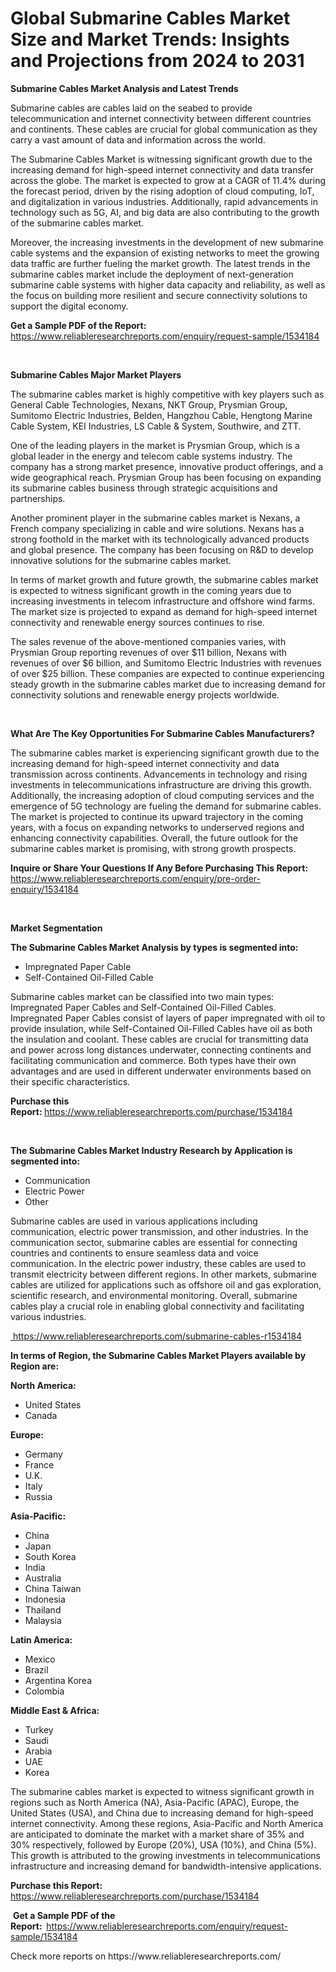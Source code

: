 <p><h1>Global Submarine Cables Market Size and Market Trends: Insights and Projections from 2024 to 2031</h1></p><p><strong>Submarine Cables Market Analysis and Latest Trends</strong></p>
<p><p>Submarine cables are cables laid on the seabed to provide telecommunication and internet connectivity between different countries and continents. These cables are crucial for global communication as they carry a vast amount of data and information across the world.</p><p>The Submarine Cables Market is witnessing significant growth due to the increasing demand for high-speed internet connectivity and data transfer across the globe. The market is expected to grow at a CAGR of 11.4% during the forecast period, driven by the rising adoption of cloud computing, IoT, and digitalization in various industries. Additionally, rapid advancements in technology such as 5G, AI, and big data are also contributing to the growth of the submarine cables market.</p><p>Moreover, the increasing investments in the development of new submarine cable systems and the expansion of existing networks to meet the growing data traffic are further fueling the market growth. The latest trends in the submarine cables market include the deployment of next-generation submarine cable systems with higher data capacity and reliability, as well as the focus on building more resilient and secure connectivity solutions to support the digital economy.</p></p>
<p><strong>Get a Sample PDF of the Report:&nbsp;</strong> <a href="https://www.reliableresearchreports.com/enquiry/request-sample/1534184">https://www.reliableresearchreports.com/enquiry/request-sample/1534184</a></p>
<p>&nbsp;</p>
<p><strong>Submarine Cables Major Market Players</strong></p>
<p><p>The submarine cables market is highly competitive with key players such as General Cable Technologies, Nexans, NKT Group, Prysmian Group, Sumitomo Electric Industries, Belden, Hangzhou Cable, Hengtong Marine Cable System, KEI Industries, LS Cable & System, Southwire, and ZTT.</p><p>One of the leading players in the market is Prysmian Group, which is a global leader in the energy and telecom cable systems industry. The company has a strong market presence, innovative product offerings, and a wide geographical reach. Prysmian Group has been focusing on expanding its submarine cables business through strategic acquisitions and partnerships.</p><p>Another prominent player in the submarine cables market is Nexans, a French company specializing in cable and wire solutions. Nexans has a strong foothold in the market with its technologically advanced products and global presence. The company has been focusing on R&D to develop innovative solutions for the submarine cables market.</p><p>In terms of market growth and future growth, the submarine cables market is expected to witness significant growth in the coming years due to increasing investments in telecom infrastructure and offshore wind farms. The market size is projected to expand as demand for high-speed internet connectivity and renewable energy sources continues to rise.</p><p>The sales revenue of the above-mentioned companies varies, with Prysmian Group reporting revenues of over $11 billion, Nexans with revenues of over $6 billion, and Sumitomo Electric Industries with revenues of over $25 billion. These companies are expected to continue experiencing steady growth in the submarine cables market due to increasing demand for connectivity solutions and renewable energy projects worldwide.</p></p>
<p>&nbsp;</p>
<p><strong>What Are The Key Opportunities For Submarine Cables Manufacturers?</strong></p>
<p><p>The submarine cables market is experiencing significant growth due to the increasing demand for high-speed internet connectivity and data transmission across continents. Advancements in technology and rising investments in telecommunications infrastructure are driving this growth. Additionally, the increasing adoption of cloud computing services and the emergence of 5G technology are fueling the demand for submarine cables. The market is projected to continue its upward trajectory in the coming years, with a focus on expanding networks to underserved regions and enhancing connectivity capabilities. Overall, the future outlook for the submarine cables market is promising, with strong growth prospects.</p></p>
<p><strong>Inquire or Share Your Questions If Any Before Purchasing This Report:</strong> <a href="https://www.reliableresearchreports.com/enquiry/pre-order-enquiry/1534184">https://www.reliableresearchreports.com/enquiry/pre-order-enquiry/1534184</a></p>
<p>&nbsp;</p>
<p><strong>Market Segmentation</strong></p>
<p><strong>The Submarine Cables Market Analysis by types is segmented into:</strong></p>
<p><ul><li>Impregnated Paper Cable</li><li>Self-Contained Oil-Filled Cable</li></ul></p>
<p><p>Submarine cables market can be classified into two main types: Impregnated Paper Cables and Self-Contained Oil-Filled Cables. Impregnated Paper Cables consist of layers of paper impregnated with oil to provide insulation, while Self-Contained Oil-Filled Cables have oil as both the insulation and coolant. These cables are crucial for transmitting data and power across long distances underwater, connecting continents and facilitating communication and commerce. Both types have their own advantages and are used in different underwater environments based on their specific characteristics.</p></p>
<p><strong>Purchase this Report:&nbsp;</strong><a href="https://www.reliableresearchreports.com/purchase/1534184">https://www.reliableresearchreports.com/purchase/1534184</a></p>
<p>&nbsp;</p>
<p><strong>The Submarine Cables Market Industry Research by Application is segmented into:</strong></p>
<p><ul><li>Communication</li><li>Electric Power</li><li>Other</li></ul></p>
<p><p>Submarine cables are used in various applications including communication, electric power transmission, and other industries. In the communication sector, submarine cables are essential for connecting countries and continents to ensure seamless data and voice communication. In the electric power industry, these cables are used to transmit electricity between different regions. In other markets, submarine cables are utilized for applications such as offshore oil and gas exploration, scientific research, and environmental monitoring. Overall, submarine cables play a crucial role in enabling global connectivity and facilitating various industries.</p></p>
<p><a href="https://www.reliableresearchreports.com/submarine-cables-r1534184">&nbsp;https://www.reliableresearchreports.com/submarine-cables-r1534184</a></p>
<p><strong>In terms of Region, the Submarine Cables Market Players available by Region are:</strong></p>
<p>
    <p> <strong> North America: </strong>
        <ul>
            <li>United States</li>
            <li>Canada</li>
        </ul>
        </p> 
    <p> <strong> Europe: </strong>
        <ul>
            <li>Germany</li>
            <li>France</li>
            <li>U.K.</li>
            <li>Italy</li>
            <li>Russia</li>
        </ul>
        </p> 
    <p> <strong> Asia-Pacific: </strong>
        <ul>
            <li>China</li>
            <li>Japan</li>
            <li>South Korea</li>
            <li>India</li>
            <li>Australia</li>
            <li>China Taiwan</li>
            <li>Indonesia</li>
            <li>Thailand</li>
            <li>Malaysia</li>
        </ul>
        </p> 
    <p> <strong> Latin America: </strong>
        <ul>
            <li>Mexico</li>
            <li>Brazil</li>
            <li>Argentina Korea</li>
            <li>Colombia</li>
        </ul>
        </p> 
    <p> <strong> Middle East & Africa: </strong>
        <ul>
            <li>Turkey</li>
            <li>Saudi</li>
            <li>Arabia</li>
            <li>UAE</li>
            <li>Korea</li>
        </ul>
    </p>
    </p>
<p><p>The submarine cables market is expected to witness significant growth in regions such as North America (NA), Asia-Pacific (APAC), Europe, the United States (USA), and China due to increasing demand for high-speed internet connectivity. Among these regions, Asia-Pacific and North America are anticipated to dominate the market with a market share of 35% and 30% respectively, followed by Europe (20%), USA (10%), and China (5%). This growth is attributed to the growing investments in telecommunications infrastructure and increasing demand for bandwidth-intensive applications.</p></p>
<p><strong>Purchase this Report: </strong><a href="https://www.reliableresearchreports.com/purchase/1534184">https://www.reliableresearchreports.com/purchase/1534184</a></p>
<p>&nbsp;<strong>Get a Sample PDF of the Report:&nbsp;&nbsp;</strong><a href="https://www.reliableresearchreports.com/enquiry/request-sample/1534184">https://www.reliableresearchreports.com/enquiry/request-sample/1534184</a></p>
<p><strong></strong></p>
<p>Check more reports on https://www.reliableresearchreports.com/</p>